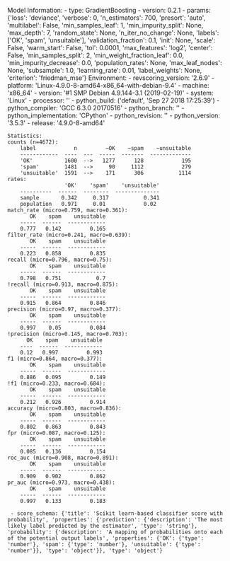 Model Information:
	 - type: GradientBoosting
	 - version: 0.2.1
	 - params: {'loss': 'deviance', 'verbose': 0, 'n_estimators': 700, 'presort': 'auto', 'multilabel': False, 'min_samples_leaf': 1, 'min_impurity_split': None, 'max_depth': 7, 'random_state': None, 'n_iter_no_change': None, 'labels': ['OK', 'spam', 'unsuitable'], 'validation_fraction': 0.1, 'init': None, 'scale': False, 'warm_start': False, 'tol': 0.0001, 'max_features': 'log2', 'center': False, 'min_samples_split': 2, 'min_weight_fraction_leaf': 0.0, 'min_impurity_decrease': 0.0, 'population_rates': None, 'max_leaf_nodes': None, 'subsample': 1.0, 'learning_rate': 0.01, 'label_weights': None, 'criterion': 'friedman_mse'}
	Environment:
	 - revscoring_version: '2.6.9'
	 - platform: 'Linux-4.9.0-8-amd64-x86_64-with-debian-9.4'
	 - machine: 'x86_64'
	 - version: '#1 SMP Debian 4.9.144-3.1 (2019-02-19)'
	 - system: 'Linux'
	 - processor: ''
	 - python_build: ('default', 'Sep 27 2018 17:25:39')
	 - python_compiler: 'GCC 6.3.0 20170516'
	 - python_branch: ''
	 - python_implementation: 'CPython'
	 - python_revision: ''
	 - python_version: '3.5.3'
	 - release: '4.9.0-8-amd64'
	
	Statistics:
	counts (n=4672):
		label            n         ~OK    ~spam    ~unsuitable
		------------  ----  ---  -----  -------  -------------
		'OK'          1600  -->   1277      128            195
		'spam'        1481  -->     90     1112            279
		'unsuitable'  1591  -->    171      306           1114
	rates:
		              'OK'    'spam'    'unsuitable'
		----------  ------  --------  --------------
		sample       0.342     0.317           0.341
		population   0.971     0.01            0.02
	match_rate (micro=0.759, macro=0.361):
		   OK    spam    unsuitable
		-----  ------  ------------
		0.777   0.142         0.165
	filter_rate (micro=0.241, macro=0.639):
		   OK    spam    unsuitable
		-----  ------  ------------
		0.223   0.858         0.835
	recall (micro=0.796, macro=0.75):
		   OK    spam    unsuitable
		-----  ------  ------------
		0.798   0.751           0.7
	!recall (micro=0.913, macro=0.875):
		   OK    spam    unsuitable
		-----  ------  ------------
		0.915   0.864         0.846
	precision (micro=0.97, macro=0.377):
		   OK    spam    unsuitable
		-----  ------  ------------
		0.997    0.05         0.084
	!precision (micro=0.145, macro=0.703):
		  OK    spam    unsuitable
		----  ------  ------------
		0.12   0.997         0.993
	f1 (micro=0.864, macro=0.377):
		   OK    spam    unsuitable
		-----  ------  ------------
		0.886   0.095         0.149
	!f1 (micro=0.233, macro=0.684):
		   OK    spam    unsuitable
		-----  ------  ------------
		0.212   0.926         0.914
	accuracy (micro=0.803, macro=0.836):
		   OK    spam    unsuitable
		-----  ------  ------------
		0.802   0.863         0.843
	fpr (micro=0.087, macro=0.125):
		   OK    spam    unsuitable
		-----  ------  ------------
		0.085   0.136         0.154
	roc_auc (micro=0.908, macro=0.891):
		   OK    spam    unsuitable
		-----  ------  ------------
		0.909   0.902         0.862
	pr_auc (micro=0.973, macro=0.438):
		   OK    spam    unsuitable
		-----  ------  ------------
		0.997   0.133         0.183
	
	 - score_schema: {'title': 'Scikit learn-based classifier score with probability', 'properties': {'prediction': {'description': 'The most likely label predicted by the estimator', 'type': 'string'}, 'probability': {'description': 'A mapping of probabilities onto each of the potential output labels', 'properties': {'OK': {'type': 'number'}, 'spam': {'type': 'number'}, 'unsuitable': {'type': 'number'}}, 'type': 'object'}}, 'type': 'object'}

